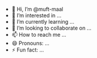 - 👋 Hi, I’m @muft-maal
- 👀 I’m interested in ...
- 🌱 I’m currently learning ...
- 💞️ I’m looking to collaborate on ...
- 📫 How to reach me ...
- 😄 Pronouns: ...
- ⚡ Fun fact: ...

<!---
muft-maal/muft-maal is a ✨ special ✨ repository because its `README.md` (this file) appears on your GitHub profile.
You can click the Preview link to take a look at your changes.
--->
